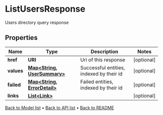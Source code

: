 

# ListUsersResponse

Users directory query response

## Properties

| Name | Type | Description | Notes |
|------------ | ------------- | ------------- | -------------|
|**href** | **URI** | Uri of this response |  [optional] |
|**values** | [**Map&lt;String, UserSummary&gt;**](UserSummary.md) | Successful entities, indexed by their id |  [optional] |
|**failed** | [**Map&lt;String, ErrorDetail&gt;**](ErrorDetail.md) | Failed entities, indexed by their id |  [optional] |
|**links** | [**List&lt;Link&gt;**](Link.md) |  |  [optional] |



[Back to Model list](../README.md#documentation-for-models) &#8226; [Back to API list](../README.md#documentation-for-api-endpoints) &#8226; [Back to README](../README.md)


